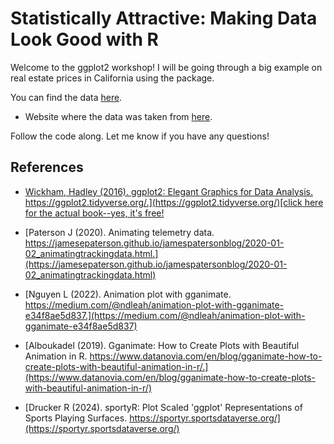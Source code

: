# Statistically Attractive: Making Data Look Good with R
Welcome to the ggplot2 workshop! I will be going through a big example on real estate prices in California using the package.

You can find the data [here](/data/).

- Website where the data was taken from [here](https://www.kaggle.com/datasets/camnugent/california-housing-prices).

Follow the code along. Let me know if you have any questions!

## References

- [Wickham, Hadley (2016). ggplot2: Elegant Graphics for Data Analysis. https://ggplot2.tidyverse.org/.](https://ggplot2.tidyverse.org/)[click here for the actual book--yes, it's free!](https://ggplot2-book.org/)

- [Paterson J (2020). Animating telemetry data. https://jamesepaterson.github.io/jamespatersonblog/2020-01-02_animatingtrackingdata.html.](https://jamesepaterson.github.io/jamespatersonblog/2020-01-02_animatingtrackingdata.html)

- [Nguyen L (2022). Animation plot with gganimate. https://medium.com/@ndleah/animation-plot-with-gganimate-e34f8ae5d837.](https://medium.com/@ndleah/animation-plot-with-gganimate-e34f8ae5d837)

- [Alboukadel (2019). Gganimate: How to Create Plots with Beautiful Animation in R. https://www.datanovia.com/en/blog/gganimate-how-to-create-plots-with-beautiful-animation-in-r/.](https://www.datanovia.com/en/blog/gganimate-how-to-create-plots-with-beautiful-animation-in-r/)

- [Drucker R (2024). sportyR: Plot Scaled 'ggplot' Representations of Sports Playing Surfaces. https://sportyr.sportsdataverse.org/](https://sportyr.sportsdataverse.org/)
